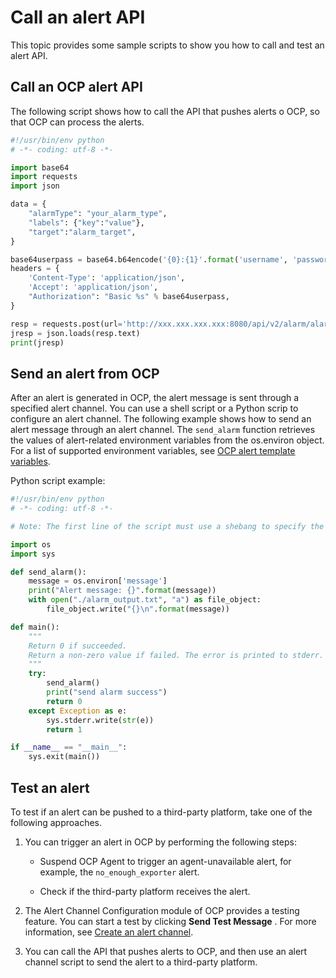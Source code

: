 Call an alert API
======================================

This topic provides some sample scripts to show you how to call and test an alert API.

Call an OCP alert API
------------------------------------------

The following script shows how to call the API that pushes alerts o OCP, so that OCP can process the alerts.

```python
#!/usr/bin/env python
# -*- coding: utf-8 -*-

import base64
import requests
import json

data = {
    "alarmType": "your_alarm_type", 
    "labels": {"key":"value"}, 
    "target":"alarm_target",
}

base64userpass = base64.b64encode('{0}:{1}'.format('username', 'password'))
headers = {
    'Content-Type': 'application/json',
    'Accept': 'application/json',
    "Authorization": "Basic %s" % base64userpass,
}

resp = requests.post(url='http://xxx.xxx.xxx.xxx:8080/api/v2/alarm/alarms', headers=headers, data=json.dumps(data))
jresp = json.loads(resp.text)
print(jresp)
```

Send an alert from OCP
-------------------------------------------

After an alert is generated in OCP, the alert message is sent through a specified alert channel. You can use a shell script or a Python scrip to configure an alert channel. The following example shows how to send an alert message through an alert channel. The `send_alarm` function retrieves the values of alert-related environment variables from the os.environ object. For a list of supported environment variables, see [OCP alert template variables](../1300.appendix-2/500.ocp-alert-template-variables.md).

Python script example:

```python
#!/usr/bin/env python
# -*- coding: utf-8 -*-

# Note: The first line of the script must use a shebang to specify the program to use. Only Python and bash are supported.

import os
import sys

def send_alarm():
    message = os.environ['message']
    print("Alert message: {}".format(message))
    with open("./alarm_output.txt", "a") as file_object:
        file_object.write("{}\n".format(message))

def main():
    """
    Return 0 if succeeded.
    Return a non-zero value if failed. The error is printed to stderr.
    """
    try:
        send_alarm()
        print("send alarm success")
        return 0
    except Exception as e:
        sys.stderr.write(str(e))
        return 1

if __name__ == "__main__":
    sys.exit(main())
```

Test an alert
----------------------------------

To test if an alert can be pushed to a third-party platform, take one of the following approaches.

1. You can trigger an alert in OCP by performing the following steps:

   * Suspend OCP Agent to trigger an agent-unavailable alert, for example, the `no_enough_exporter` alert.

   * Check if the third-party platform receives the alert.

2. The Alert Channel Configuration module of OCP provides a testing feature. You can start a test by clicking **Send Test Message** . For more information, see [Create an alert channel](../900.alert-management/800.create-alarm-channel-1.md).

3. You can call the API that pushes alerts to OCP, and then use an alert channel script to send the alert to a third-party platform.
